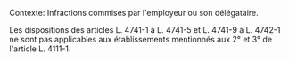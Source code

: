 Contexte: Infractions commises par l'employeur ou son délégataire.

Les dispositions des articles L. 4741-1 à L. 4741-5 et L. 4741-9 à L. 4742-1 ne sont pas applicables aux établissements mentionnés aux 2° et 3° de l'article L. 4111-1.